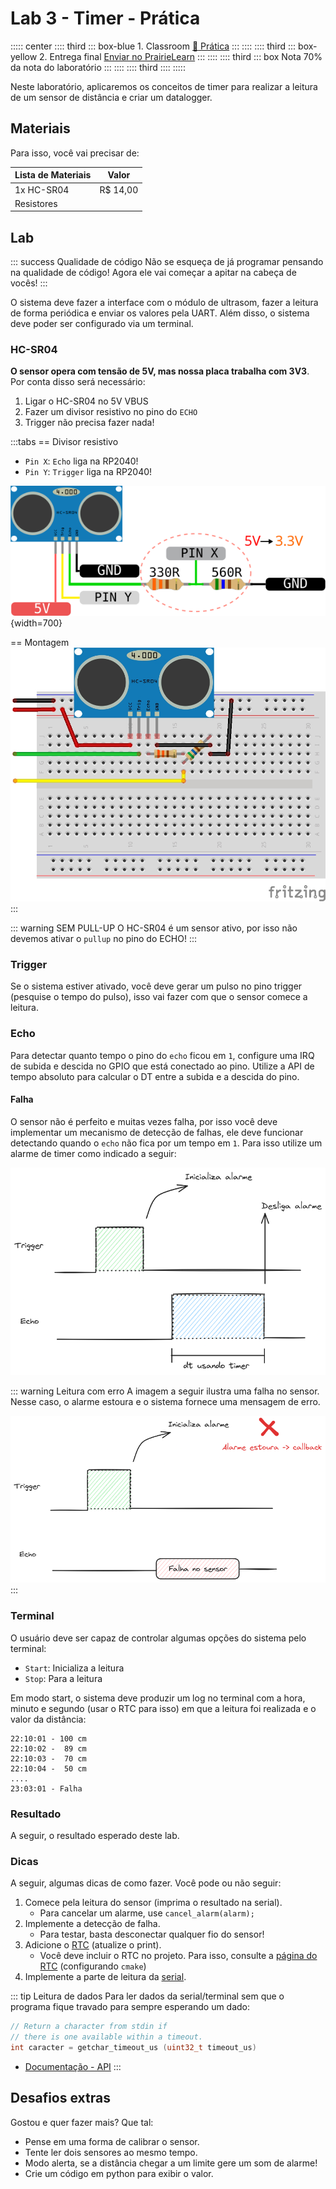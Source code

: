 # Lab 3 - Timer - Prática <Badge type="tip" text="70% da nota do lab" />

::::: center
:::: third 
::: box-blue 1. Classroom
[:memo: Prática](https://classroom.github.com/a/cye3AyRV)
:::
::::
:::: third
::: box-yellow 2. Entrega final
[Enviar no PrairieLearn](https://us.prairielearn.com/pl/course_instance/188020)
:::
::::
:::: third
::: box Nota
70% da nota do laboratório
:::
::::
:::: third
::::
:::::

Neste laboratório, aplicaremos os conceitos de timer para realizar a leitura de um sensor de distância e criar um datalogger.

<YouTube id="QOc4vgqFXS0"/>

## Materiais

Para isso, você vai precisar de:

| Lista de Materiais | Valor    |
|--------------------|----------|
| 1x HC-SR04         | R$ 14,00 |
| Resistores         |          |

## Lab

::: success Qualidade de código
Não se esqueça de já programar pensando na qualidade de código! Agora ele vai começar a apitar na cabeça de vocês!
:::

O sistema deve fazer a interface com o módulo de ultrasom, fazer a leitura de forma periódica e enviar os valores pela UART. Além disso, o sistema deve poder ser configurado via um terminal.

### HC-SR04

**O sensor opera com tensão de 5V, mas nossa placa trabalha com 3V3**. Por conta disso será necessário:

1. Ligar o HC-SR04 no 5V <Badge type="danger">VBUS</Badge>
2. Fazer um divisor resistivo no pino do `ECHO`
3. Trigger não precisa fazer nada!

:::tabs
== Divisor resistivo

- `Pin X`: `Echo` liga na RP2040!
- `Pin Y`: `Trigger` liga na RP2040!

![](imgs/hc06-montagem.svg){width=700}

== Montagem
![](imgs/hc06-proto.jpg)
:::

::: warning SEM PULL-UP
O HC-SR04 é um sensor ativo, por isso não devemos ativar o `pullup` no pino do ECHO! 
:::

### Trigger

Se o sistema estiver ativado, você deve gerar um pulso no pino trigger (pesquise o tempo do pulso), isso vai fazer com que o sensor comece a leitura. 

### Echo

Para detectar quanto tempo o pino do `echo` ficou em `1`, configure uma IRQ de subida e descida no GPIO que está conectado ao pino. Utilize a API de tempo absoluto para calcular o DT entre a subida e a descida do pino. 

#### Falha

O sensor não é perfeito e muitas vezes falha, por isso você deve implementar um mecanismo de detecção de falhas, ele deve funcionar detectando quando o `echo` não fica por um tempo em `1`. Para isso utilize um alarme de timer como indicado a seguir:

![](imgs/lab-timer-pra-1.png)
    
::: warning Leitura com erro
A imagem a seguir ilustra uma falha no sensor. Nesse caso, o alarme estoura e o sistema fornece uma mensagem de erro.

![](imgs/lab-timer-pra-2.png)
:::

### Terminal

O usuário deve ser capaz de controlar algumas opções do sistema pelo terminal:

- `Start`: Inicializa a leitura
- `Stop`: Para a leitura

Em modo start, o sistema deve produzir um log no terminal com a hora, minuto e segundo (usar o RTC para isso) em que a leitura foi realizada e o valor da distância:

```
22:10:01 - 100 cm
22:10:02 -  89 cm
22:10:03 -  70 cm
22:10:04 -  50 cm
....
23:03:01 - Falha
```

### Resultado

A seguir, o resultado esperado deste lab.

<YouTube id="Qf8_zQEEllA"/>

### Dicas

A seguir, algumas dicas de como fazer. Você pode ou não seguir:

1. Comece pela leitura do sensor (imprima o resultado na serial).
    - Para cancelar um alarme, use `cancel_alarm(alarm);`
2. Implemente a detecção de falha.
    - Para testar, basta desconectar qualquer fio do sensor!
3. Adicione o [RTC](/guides/pico-rtc) (atualize o print).
    - Você deve incluir o RTC no projeto. Para isso, consulte a [página do RTC](/guides/pico-rtc) (configurando `cmake`)
4. Implemente a parte de leitura da [serial](/guides/pico-uart).


::: tip Leitura de dados
Para ler dados da serial/terminal sem que o programa fique travado para sempre esperando um dado:

```c
// Return a character from stdin if
// there is one available within a timeout. 
int caracter = getchar_timeout_us (uint32_t timeout_us)
```

- [Documentação - API](https://www.raspberrypi.com/documentation/pico-sdk/runtime.html#ga9b10b3bc1a4750fcb0e691566bc868e8)
:::

## Desafios extras

Gostou e quer fazer mais? Que tal:

- Pense em uma forma de calibrar o sensor.
- Tente ler dois sensores ao mesmo tempo.
- Modo alerta, se a distância chegar a um limite gere um som de alarme!
- Crie um código em python para exibir o valor.
